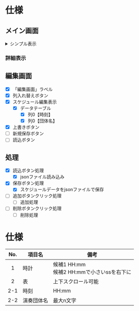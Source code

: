 # 仕様
## メイン画面

<details>
  
<summary>シンプル表示</summary>

</br>

- [x] 時計表示
  - [x] 時間
  - [x] コロン
  - [x] 分
  - [x] 秒
- [x] スケジュール表示
  - [x] データテーブル
    - [x] ヘッダ(項目名ラベル)
    - [x] 列0【アイコン】
    - [x] 列1【時刻】
    - [x] 列2【団体名】
- [x] 読込ボタン
- [x] 保存ボタン
- [x] 編集ボタン
- [x] スケジュール初期化ボタン
</details>

### 詳細表示


## 編集画面

- [x] 「編集画面」ラベル
- [x] 列入れ替えボタン
- [x] スケジュール編集表示
  - [x] データテーブル
    - [x] 列0【時刻】
    - [x] 列0【団体名】
- [x] 上書きボタン
- [ ] 新規保存ボタン
- [ ] 読込ボタン

## 処理

- [x] 読込ボタン処理
  - [x] jsonファイル読み込み
- [x] 保存ボタン処理
  - [x] スケジュールデータをjsonファイルで保存
- [ ] 追加ボタンクリック処理
  - [ ] 追加処理
- [ ] 削除ボタンクリック処理
  - [ ] 削除処理

# 仕様

|No.|項目名|備考|
|:---:|---|---|
|1|時計|候補1 HH:mm<br>候補2 HH:mmで小さいssを右下に|
|2|表|上下スクロール可能|
|2-1|時刻|HH:mm|
|2-2|演奏団体名|最大n文字|

